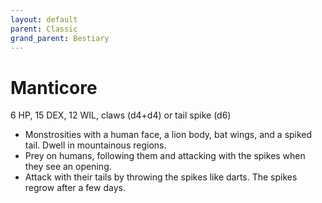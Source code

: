 ```yaml
---
layout: default
parent: Classic
grand_parent: Bestiary
---
```


# Manticore

6 HP, 15 DEX, 12 WIL, claws (d4+d4) or tail spike (d6)

- Monstrosities with a human face, a lion body, bat wings, and a spiked tail. Dwell in mountainous regions.
- Prey on humans, following them and attacking with the spikes when they see an opening.
- Attack with their tails by throwing the spikes like darts. The spikes regrow after a few days.
